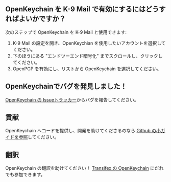 [//]: # (NOTE: Please put every sentence in its own line, Transifex puts every line in its own translation field!)

## OpenKeychain を K-9 Mail で有効にするにはどうすればよいかですか？
次のステップで OpenKeychain を K-9 Mail と使用できます:
  1. K-9 Mail の設定を開き、OpenKeychian を使用したいアカウントを選択してください。
  2. 下のほうにある "エンドツーエンド暗号化" までスクロールし、クリックしてください。
  3. OpenPGP を有効にし、リストから OpenKeychain を選択してください。

## OpenKeychainでバグを発見しました！
[OpenKeychain の Issueトラッカー](https://github.com/openpgp-keychain/openpgp-keychain/issues)からバグを報告してください。

## 貢献
OpenKeychain へコードを提供し、開発を助けてくださるのなら [Github の小ガイドを参照](https://github.com/openpgp-keychain/openpgp-keychain#contribute-code)してください。

## 翻訳
OpenKeychain の翻訳を助けてください！ [Transifex の OpenKeychain](https://www.transifex.com/projects/p/open-keychain/) にだれでも参加できます。